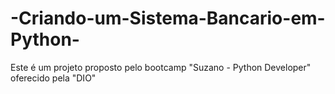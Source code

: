 # -Criando-um-Sistema-Bancario-em-Python-
Este é um projeto proposto pelo bootcamp "Suzano - Python Developer" oferecido pela "DIO"
